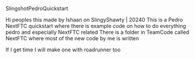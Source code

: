 SlingshotPedroQuickstart

Hi peoples this made by Ishaan on SlingyShawty | 20240 This is a Pedro NextFTC quickstart where there is example code on how to do everything pedro and especially NextFTC related There is a folder in TeamCode called NextFTC where most of the new code by me is written

If I get time I will make one with roadrunner too